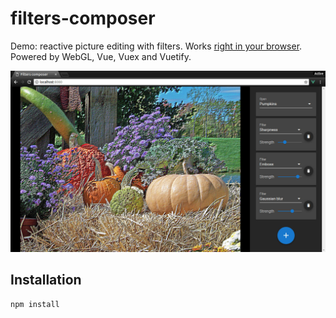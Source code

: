 # filters-composer

Demo: reactive picture editing with filters. Works [right in your browser](https://quasiyoke.github.io/filters-composer/). Powered by WebGL, Vue, Vuex and Vuetify.

[![Screenshot](docs/screenshot.jpg)](https://quasiyoke.github.io/filters-composer/)

## Installation

```sh
npm install
```
